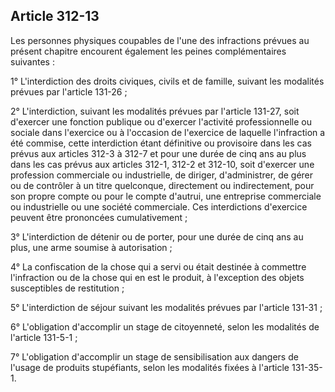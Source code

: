Article 312-13
----
Les personnes physiques coupables de l'une des infractions prévues au présent
chapitre encourent également les peines complémentaires suivantes :

1° L'interdiction des droits civiques, civils et de famille, suivant les
modalités prévues par l'article 131-26 ;

2° L'interdiction, suivant les modalités prévues par l'article 131-27, soit
d'exercer une fonction publique ou d'exercer l'activité professionnelle ou
sociale dans l'exercice ou à l'occasion de l'exercice de laquelle l'infraction a
été commise, cette interdiction étant définitive ou provisoire dans les cas
prévus aux articles 312-3 à 312-7 et pour une durée de cinq ans au plus dans les
cas prévus aux articles 312-1, 312-2 et 312-10, soit d'exercer une profession
commerciale ou industrielle, de diriger, d'administrer, de gérer ou de contrôler
à un titre quelconque, directement ou indirectement, pour son propre compte ou
pour le compte d'autrui, une entreprise commerciale ou industrielle ou une
société commerciale. Ces interdictions d'exercice peuvent être prononcées
cumulativement ;

3° L'interdiction de détenir ou de porter, pour une durée de cinq ans au plus,
une arme soumise à autorisation ;

4° La confiscation de la chose qui a servi ou était destinée à commettre
l'infraction ou de la chose qui en est le produit, à l'exception des objets
susceptibles de restitution ;

5° L'interdiction de séjour suivant les modalités prévues par l'article 131-31 ;

6° L'obligation d'accomplir un stage de citoyenneté, selon les modalités de
l'article 131-5-1 ;

7° L'obligation d'accomplir un stage de sensibilisation aux dangers de l'usage
de produits stupéfiants, selon les modalités fixées à l'article 131-35-1.
